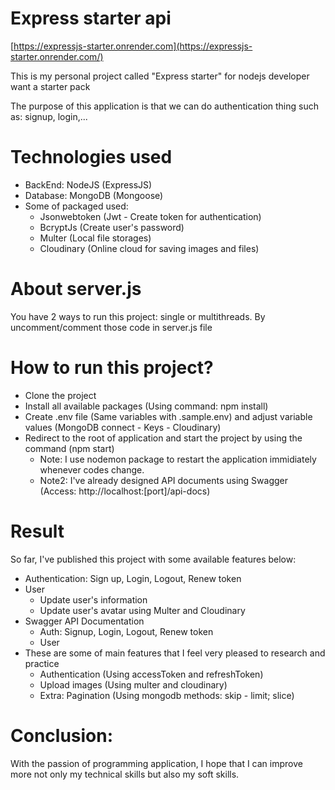# Express starter api

[https://expressjs-starter.onrender.com](https://expressjs-starter.onrender.com/)

This is my personal project called "Express starter" for nodejs developer want a starter pack

The purpose of this application is that we can do authentication thing such as: signup, login,...

# Technologies used

- BackEnd: NodeJS (ExpressJS)
- Database: MongoDB (Mongoose)
- Some of packaged used:
  - Jsonwebtoken (Jwt - Create token for authentication)
  - BcryptJs (Create user's password)
  - Multer (Local file storages)
  - Cloudinary (Online cloud for saving images and files)

# About server.js

You have 2 ways to run this project: single or multithreads. By uncomment/comment those code in server.js file

# How to run this project?

- Clone the project
- Install all available packages (Using command: npm install)
- Create .env file (Same variables with .sample.env) and adjust variable values (MongoDB connect - Keys - Cloudinary)
- Redirect to the root of application and start the project by using the command (npm start)
  - Note: I use nodemon package to restart the application immidiately whenever codes change.
  - Note2: I've already designed API documents using Swagger (Access: http://localhost:[port]/api-docs)

# Result

So far, I've published this project with some available features below:

- Authentication: Sign up, Login, Logout, Renew token
- User
  - Update user's information
  - Update user's avatar using Multer and Cloudinary
- Swagger API Documentation
  - Auth: Signup, Login, Logout, Renew token
  - User
- These are some of main features that I feel very pleased to research and practice
  - Authentication (Using accessToken and refreshToken)
  - Upload images (Using multer and cloudinary)
  - Extra: Pagination (Using mongodb methods: skip - limit; slice)

# Conclusion:

With the passion of programming application, I hope that I can improve more not only my technical skills but also my soft skills.
